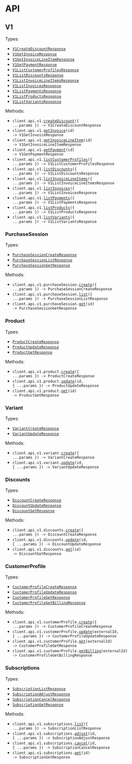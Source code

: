 # API

## V1

Types:

- <code><a href="./src/resources/api/v1/v1.ts">V1CreateDiscountResponse</a></code>
- <code><a href="./src/resources/api/v1/v1.ts">V1GetInvoiceResponse</a></code>
- <code><a href="./src/resources/api/v1/v1.ts">V1GetInvoiceLineItemResponse</a></code>
- <code><a href="./src/resources/api/v1/v1.ts">V1GetPaymentResponse</a></code>
- <code><a href="./src/resources/api/v1/v1.ts">V1ListCustomerProfilesResponse</a></code>
- <code><a href="./src/resources/api/v1/v1.ts">V1ListDiscountsResponse</a></code>
- <code><a href="./src/resources/api/v1/v1.ts">V1ListInvoiceLineItemsResponse</a></code>
- <code><a href="./src/resources/api/v1/v1.ts">V1ListInvoicesResponse</a></code>
- <code><a href="./src/resources/api/v1/v1.ts">V1ListPaymentsResponse</a></code>
- <code><a href="./src/resources/api/v1/v1.ts">V1ListProductsResponse</a></code>
- <code><a href="./src/resources/api/v1/v1.ts">V1ListVariantsResponse</a></code>

Methods:

- <code title="post /api/v1/discount">client.api.v1.<a href="./src/resources/api/v1/v1.ts">createDiscount</a>({ ...params }) -> V1CreateDiscountResponse</code>
- <code title="get /api/v1/invoice/{id}">client.api.v1.<a href="./src/resources/api/v1/v1.ts">getInvoice</a>(id) -> V1GetInvoiceResponse</code>
- <code title="get /api/v1/invoice-line-item/{id}">client.api.v1.<a href="./src/resources/api/v1/v1.ts">getInvoiceLineItem</a>(id) -> V1GetInvoiceLineItemResponse</code>
- <code title="get /api/v1/payment/{id}">client.api.v1.<a href="./src/resources/api/v1/v1.ts">getPayment</a>(id) -> V1GetPaymentResponse</code>
- <code title="get /api/v1/customer-profiles">client.api.v1.<a href="./src/resources/api/v1/v1.ts">listCustomerProfiles</a>({ ...params }) -> V1ListCustomerProfilesResponse</code>
- <code title="get /api/v1/discounts">client.api.v1.<a href="./src/resources/api/v1/v1.ts">listDiscounts</a>({ ...params }) -> V1ListDiscountsResponse</code>
- <code title="get /api/v1/invoice-line-items">client.api.v1.<a href="./src/resources/api/v1/v1.ts">listInvoiceLineItems</a>({ ...params }) -> V1ListInvoiceLineItemsResponse</code>
- <code title="get /api/v1/invoices">client.api.v1.<a href="./src/resources/api/v1/v1.ts">listInvoices</a>({ ...params }) -> V1ListInvoicesResponse</code>
- <code title="get /api/v1/payments">client.api.v1.<a href="./src/resources/api/v1/v1.ts">listPayments</a>({ ...params }) -> V1ListPaymentsResponse</code>
- <code title="get /api/v1/products">client.api.v1.<a href="./src/resources/api/v1/v1.ts">listProducts</a>({ ...params }) -> V1ListProductsResponse</code>
- <code title="get /api/v1/variants">client.api.v1.<a href="./src/resources/api/v1/v1.ts">listVariants</a>({ ...params }) -> V1ListVariantsResponse</code>

### PurchaseSession

Types:

- <code><a href="./src/resources/api/v1/purchase-session.ts">PurchaseSessionCreateResponse</a></code>
- <code><a href="./src/resources/api/v1/purchase-session.ts">PurchaseSessionListResponse</a></code>
- <code><a href="./src/resources/api/v1/purchase-session.ts">PurchaseSessionGetResponse</a></code>

Methods:

- <code title="post /api/v1/purchase-session">client.api.v1.purchaseSession.<a href="./src/resources/api/v1/purchase-session.ts">create</a>({ ...params }) -> PurchaseSessionCreateResponse</code>
- <code title="get /api/v1/purchase-sessions">client.api.v1.purchaseSession.<a href="./src/resources/api/v1/purchase-session.ts">list</a>({ ...params }) -> PurchaseSessionListResponse</code>
- <code title="get /api/v1/purchase-session/{id}">client.api.v1.purchaseSession.<a href="./src/resources/api/v1/purchase-session.ts">get</a>(id) -> PurchaseSessionGetResponse</code>

### Product

Types:

- <code><a href="./src/resources/api/v1/product.ts">ProductCreateResponse</a></code>
- <code><a href="./src/resources/api/v1/product.ts">ProductUpdateResponse</a></code>
- <code><a href="./src/resources/api/v1/product.ts">ProductGetResponse</a></code>

Methods:

- <code title="post /api/v1/product">client.api.v1.product.<a href="./src/resources/api/v1/product.ts">create</a>({ ...params }) -> ProductCreateResponse</code>
- <code title="put /api/v1/product/{id}">client.api.v1.product.<a href="./src/resources/api/v1/product.ts">update</a>(id, { ...params }) -> ProductUpdateResponse</code>
- <code title="get /api/v1/product/{id}">client.api.v1.product.<a href="./src/resources/api/v1/product.ts">get</a>(id) -> ProductGetResponse</code>

### Variant

Types:

- <code><a href="./src/resources/api/v1/variant.ts">VariantCreateResponse</a></code>
- <code><a href="./src/resources/api/v1/variant.ts">VariantUpdateResponse</a></code>

Methods:

- <code title="post /api/v1/variant">client.api.v1.variant.<a href="./src/resources/api/v1/variant.ts">create</a>({ ...params }) -> VariantCreateResponse</code>
- <code title="put /api/v1/variant/{id}">client.api.v1.variant.<a href="./src/resources/api/v1/variant.ts">update</a>(id, { ...params }) -> VariantUpdateResponse</code>

### Discounts

Types:

- <code><a href="./src/resources/api/v1/discounts.ts">DiscountCreateResponse</a></code>
- <code><a href="./src/resources/api/v1/discounts.ts">DiscountUpdateResponse</a></code>
- <code><a href="./src/resources/api/v1/discounts.ts">DiscountGetResponse</a></code>

Methods:

- <code title="post /api/v1/discount">client.api.v1.discounts.<a href="./src/resources/api/v1/discounts.ts">create</a>({ ...params }) -> DiscountCreateResponse</code>
- <code title="put /api/v1/discount/{id}">client.api.v1.discounts.<a href="./src/resources/api/v1/discounts.ts">update</a>(id, { ...params }) -> DiscountUpdateResponse</code>
- <code title="get /api/v1/discount/{id}">client.api.v1.discounts.<a href="./src/resources/api/v1/discounts.ts">get</a>(id) -> DiscountGetResponse</code>

### CustomerProfile

Types:

- <code><a href="./src/resources/api/v1/customer-profile.ts">CustomerProfileCreateResponse</a></code>
- <code><a href="./src/resources/api/v1/customer-profile.ts">CustomerProfileUpdateResponse</a></code>
- <code><a href="./src/resources/api/v1/customer-profile.ts">CustomerProfileGetResponse</a></code>
- <code><a href="./src/resources/api/v1/customer-profile.ts">CustomerProfileGetBillingResponse</a></code>

Methods:

- <code title="post /api/v1/customer-profile">client.api.v1.customerProfile.<a href="./src/resources/api/v1/customer-profile.ts">create</a>({ ...params }) -> CustomerProfileCreateResponse</code>
- <code title="put /api/v1/customer-profile/{externalId}">client.api.v1.customerProfile.<a href="./src/resources/api/v1/customer-profile.ts">update</a>(externalId, { ...params }) -> CustomerProfileUpdateResponse</code>
- <code title="get /api/v1/customer-profile/{externalId}">client.api.v1.customerProfile.<a href="./src/resources/api/v1/customer-profile.ts">get</a>(externalId) -> CustomerProfileGetResponse</code>
- <code title="get /api/v1/customer-profile/{externalId}/billing">client.api.v1.customerProfile.<a href="./src/resources/api/v1/customer-profile.ts">getBilling</a>(externalId) -> CustomerProfileGetBillingResponse</code>

### Subscriptions

Types:

- <code><a href="./src/resources/api/v1/subscriptions.ts">SubscriptionListResponse</a></code>
- <code><a href="./src/resources/api/v1/subscriptions.ts">SubscriptionAdjustResponse</a></code>
- <code><a href="./src/resources/api/v1/subscriptions.ts">SubscriptionCancelResponse</a></code>
- <code><a href="./src/resources/api/v1/subscriptions.ts">SubscriptionGetResponse</a></code>

Methods:

- <code title="get /api/v1/subscriptions">client.api.v1.subscriptions.<a href="./src/resources/api/v1/subscriptions.ts">list</a>({ ...params }) -> SubscriptionListResponse</code>
- <code title="post /api/v1/subscriptions/{id}/adjust">client.api.v1.subscriptions.<a href="./src/resources/api/v1/subscriptions.ts">adjust</a>(id, { ...params }) -> SubscriptionAdjustResponse</code>
- <code title="post /api/v1/subscriptions/{id}/cancel">client.api.v1.subscriptions.<a href="./src/resources/api/v1/subscriptions.ts">cancel</a>(id, { ...params }) -> SubscriptionCancelResponse</code>
- <code title="get /api/v1/subscription/{id}">client.api.v1.subscriptions.<a href="./src/resources/api/v1/subscriptions.ts">get</a>(id) -> SubscriptionGetResponse</code>
